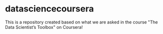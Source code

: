 datasciencecoursera
===================

This is a repository created based on what we are asked in the course "The Data Scientist’s Toolbox" on Coursera!
